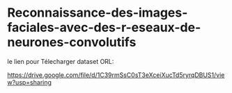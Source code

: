 # Reconnaissance-des-images-faciales-avec-des-r-eseaux-de-neurones-convolutifs

le lien pour Télecharger dataset ORL:

https://drive.google.com/file/d/1C39rmSsC0sT3eXceiXucTd5ryrqDBUS1/view?usp=sharing
